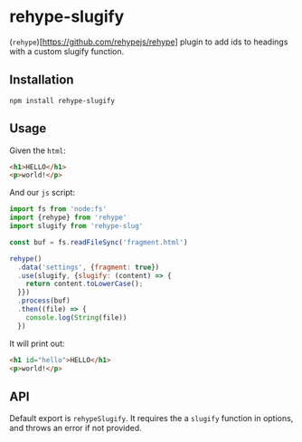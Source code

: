 # rehype-slugify

(`rehype`)[https://github.com/rehypejs/rehype] plugin to add ids to headings with a custom slugify function.

## Installation

```
npm install rehype-slugify
```

## Usage

Given the `html`:

```html
<h1>HELLO</h1>
<p>world!</p>
```

And our `js` script:

```javascript
import fs from 'node:fs'
import {rehype} from 'rehype'
import slugify from 'rehype-slug'

const buf = fs.readFileSync('fragment.html')

rehype()
  .data('settings', {fragment: true})
  .use(slugify, {slugify: (content) => {
    return content.toLowerCase();
  }})
  .process(buf)
  .then((file) => {
    console.log(String(file))
  })
```

It will print out:

```html
<h1 id="hello">HELLO</h1>
<p>world!</p>
```

## API

Default export is `rehypeSlugify`.
It requires the a `slugify` function in options, and throws an error if not provided.


